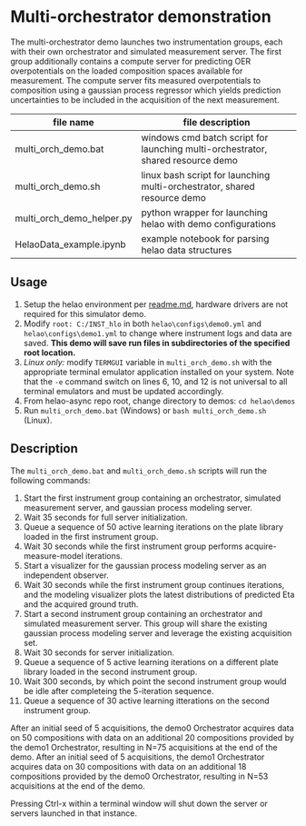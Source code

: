 # Multi-orchestrator demonstration

The multi-orchestrator demo launches two instrumentation groups, each with their own orchestrator and simulated measurement server. The first group additionally contains a compute server for predicting OER overpotentials on the loaded composition spaces available for measurement. The compute server fits measured overpotentials to composition using a gaussian process regressor which yields prediction uncertainties to be included in the acquisition of the next measurement.

| file name                 | file description                                                                |
| ------------------------- | ------------------------------------------------------------------------------- |
| multi_orch_demo.bat       | windows cmd batch script for launching multi-orchestrator, shared resource demo |
| multi_orch_demo.sh        | linux bash script for launching multi-orchestrator, shared resource demo        |
| multi_orch_demo_helper.py | python wrapper for launching helao with demo configurations                     |
| HelaoData_example.ipynb   | example notebook for parsing helao data structures                              |

## Usage
1. Setup the helao environment per [readme.md](../../readme.md), hardware drivers are not required for this simulator demo.
2. Modify `root: C:/INST_hlo` in both `helao\configs\demo0.yml` and `helao\configs\demo1.yml` to change where instrument logs and data are saved. **This demo will save run files in subdirectories of the specified root location.**
3. *Linux only:* modify `TERMGUI` variable in `multi_orch_demo.sh` with the appropriate terminal emulator application installed on your system. Note that the `-e` command switch on lines 6, 10, and 12 is not universal to all terminal emulators and must be updated accordingly.
4. From helao-async repo root, change directory to demos: ```cd helao\demos```
5. Run ```multi_orch_demo.bat``` (Windows) or ```bash multi_orch_demo.sh``` (Linux).

## Description
The `multi_orch_demo.bat` and `multi_orch_demo.sh` scripts will run the following commands:
1. Start the first instrument group containing an orchestrator, simulated measurement server, and gaussian process modeling server.
2. Wait 35 seconds for full server initialization.
3. Queue a sequence of 50 active learning iterations on the plate library loaded in the first instrument group.
4. Wait 30 seconds while the first instrument group performs acquire-measure-model iterations.
5. Start a visualizer for the gaussian process modeling server as an independent observer.
6. Wait 30 seconds while the first instrument group continues iterations, and the modeling visualizer plots the latest distributions of predicted Eta and the acquired ground truth.
7. Start a second instrument group containing an orchestrator and simulated measurement server. This group will share the existing gaussian process modeling server and leverage the existing acquisition set.
8. Wait 30 seconds for server initialization.
9. Queue a sequence of 5 active learning iterations on a different plate library loaded in the second instrument group.
10. Wait 300 seconds, by which point the second instrument group would be idle after completeing the 5-iteration sequence.
11. Queue a sequence of 30 active learning itterations on the second instrument group.

After an initial seed of 5 acquisitions, the demo0 Orchestrator acquires data on 50 compositions with data on an additional 20 compositions provided by the demo1 Orchestrator, resulting in N=75 acquisitions at the end of the demo. After an initial seed of 5 acquisitions, the demo1 Orchestrator acquires data on 30 compositions with data on an additional 18 compositions provided by the demo0 Orchestrator, resulting in N=53 acquisitions at the end of the demo.

Pressing Ctrl-x within a terminal window will shut down the server or servers launched in that instance.